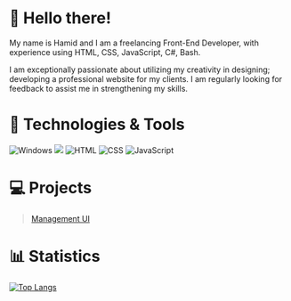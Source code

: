 # 👋 Hello there!
My name is Hamid  and I am a freelancing Front-End Developer, with experience using HTML, CSS, JavaScript, C#, Bash.

I am exceptionally passionate about utilizing my creativity in designing; developing a professional website for my clients. I am regularly looking for feedback to assist me in strengthening my skills.

# 🔧 Technologies & Tools
<img src="https://camo.githubusercontent.com/0d201d813286f4a61a9fa4d5a1c6bf35485335bd6c2e95be4292c0d3176b7be4/68747470733a2f2f696d672e736869656c64732e696f2f62616467652f4f532d57696e646f77732d2532333030373443463f7374796c653d666f722d7468652d6261646765" alt="Windows" data-canonical-src="https://img.shields.io/badge/OS-Windows-%230074CF?style=for-the-badge" style="max-width:100%;"> <img src="https://img.shields.io/badge/Editor-VsCode-blue?style=for-the-badge"> <img src="https://camo.githubusercontent.com/f18a78294b70c17db645eff3753174194655e11f247f291abd33e124c93426db/68747470733a2f2f696d672e736869656c64732e696f2f62616467652f436f64652d48544d4c2d2532334534344432363f7374796c653d666f722d7468652d6261646765" alt="HTML" data-canonical-src="https://img.shields.io/badge/Code-HTML-%23E44D26?style=for-the-badge" style="max-width:100%;"> <img src="https://camo.githubusercontent.com/c51d9eccfb7658ba8b4dbe26b0bde6dad5aaa73fb1f6b4fe0bd43abd331c2cef/68747470733a2f2f696d672e736869656c64732e696f2f62616467652f436f64652d4353532d2532333235344244443f7374796c653d666f722d7468652d6261646765" alt="CSS" data-canonical-src="https://img.shields.io/badge/Code-CSS-%23254BDD?style=for-the-badge" style="max-width:100%;"> <img src="https://camo.githubusercontent.com/42f33d56a3d40667a405eac671c44aaa1b1fd04887c7502486126bb703a6ca0c/68747470733a2f2f696d672e736869656c64732e696f2f62616467652f436f64652d4a6176615363726970742d2532334637453031383f7374796c653d666f722d7468652d6261646765" alt="JavaScript" data-canonical-src="https://img.shields.io/badge/Code-JavaScript-%23F7E018?style=for-the-badge" style="max-width:100%;">

# 💻 Projects
> [Management UI](https://github.com/OstadHamid/Management-UI)

# 📊 Statistics
[![Top Langs](https://github-readme-stats.vercel.app/api/top-langs/?username=ostadhamid&langs_count=8)](https://github.com/anuraghazra/github-readme-stats)


